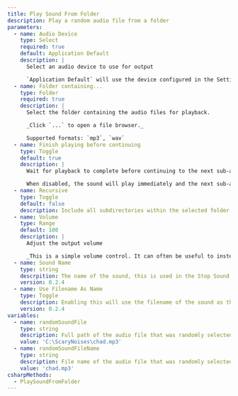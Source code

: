 ```yaml
---
title: Play Sound From Folder
description: Play a random audio file from a folder
parameters:
  - name: Audio Device
    type: Select
    required: true
    default: Application Default
    description: |
      Select an audio device to use for output

      `Application Default` will use the device configured in the Settings tab in Streamer.bot
  - name: Folder containing...
    type: Folder
    required: true
    description: |
      Select the folder containing the audio files for playback.

      _Click `...` to open a file browser._

      Supported formats: `mp3`, `wav`
  - name: Finish playing before continuing
    type: Toggle
    default: true
    description: |
      Wait for playback to complete before continuing to the next sub-action.

      When disabled, the sound will play immediately and the next sub-action will begin to execute with no delay.
  - name: Recursive
    type: Toggle
    default: false
    description: Include all subdirectories within the selected folder
  - name: Volume
    type: Range
    default: 100
    description: |
      Adjust the output volume

      _This is a simple volume control. It can often be useful to instead adjust the volume with a tool like Audacity._
  - name: Sound Name
    type: string
    descrpition: The name of the sound, this is used in the Stop Sound Playback sub-action
    version: 0.2.4
  - name: Use Filename As Name
    type: Toggle
    description: Enabling this will use the filename of the sound as the sound name
    version: 0.2.4
variables:
  - name: randomSoundFile
    type: string
    description: Full path of the audio file that was randomly selected for playback
    value: 'C:\ScaryNoises\chad.mp3'
  - name: randomSoundFileName
    type: string
    description: File name of the audio file that was randomly selected for playback
    value: 'chad.mp3'
csharpMethods:
  - PlaySoundFromFolder
---
```

